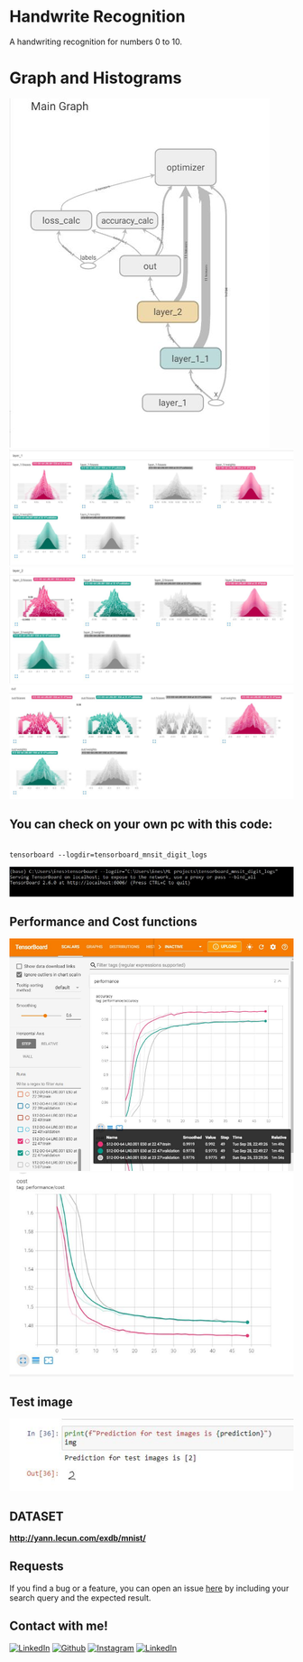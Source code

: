 # Handwrite Recognition

A handwriting recognition for numbers 0 to 10.

# Graph and Histograms

![](https://github.com/eneeesyk/Handwrite-Recognition/blob/main/graph.JPG)
![](https://github.com/eneeesyk/Handwrite-Recognition/blob/main/histogram.JPG)
![](https://github.com/eneeesyk/Handwrite-Recognition/blob/main/histogram2.JPG)
![](https://github.com/eneeesyk/Handwrite-Recognition/blob/main/histogram3.JPG)

## You can check on your own pc with this code:
```

tensorboard --logdir=tensorboard_mnsit_digit_logs

```

![](https://github.com/eneeesyk/Handwrite-Recognition/blob/main/tensorboard-code.JPG)

## Performance and Cost functions

![](https://github.com/eneeesyk/Handwrite-Recognition/blob/main/performance-func.JPG)
![](https://github.com/eneeesyk/Handwrite-Recognition/blob/main/cost-func.JPG)


## Test image

![](https://github.com/eneeesyk/Handwrite-Recognition/blob/main/test.JPG)

## DATASET

**http://yann.lecun.com/exdb/mnist/**

## Requests 
If you find a bug or a feature, you can open an issue [here](https://github.com/eneeesyk/English-Turksih-Game/issues/new) by including your search query and the expected result.

## Contact with me! 
[<img target="_blank" src="https://img.icons8.com/bubbles/100/000000/linkedin.png" title="LinkedIn">](https://www.linkedin.com/in/enes-yedikardes-b989041ba/)       [<img target="_blank" src="https://img.icons8.com/bubbles/100/000000/github.png" title="Github">](https://github.com/eneeesyk)     [<img target="_blank" src="https://img.icons8.com/bubbles/100/000000/instagram-new.png" title="Instagram">](https://instagram.com/eneesyk/) 
[<img target="_blank" src="https://img.icons8.com/bubbles/100/000000/twitter.png" title="LinkedIn">](https://twitter.com/eneees_yk)
